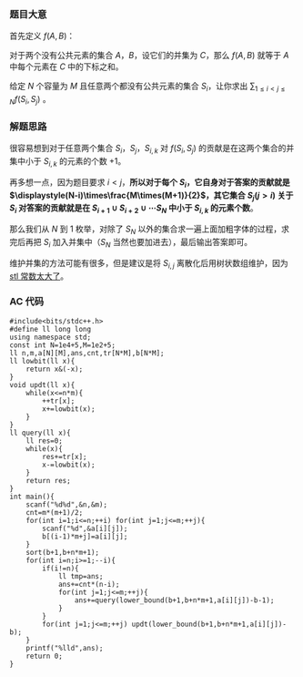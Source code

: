 ### 题目大意
首先定义 $f(A,B)$：

对于两个没有公共元素的集合 $A$，$B$，设它们的并集为 $C$，那么 $f(A,B)$ 就等于 $A$ 中每个元素在 $C$ 中的下标之和。

给定 $N$ 个容量为 $M$ 且任意两个都没有公共元素的集合 $S_i$，让你求出 $\displaystyle\sum_{1\leq i<j\leq N}f(S_i,S_j)$ 。

### 解题思路
很容易想到对于任意两个集合 $S_i$，$S_j$，$S_{i,k}$ 对 $f(S_i,S_j)$ 的贡献是在这两个集合的并集中小于 $S_{i,k}$ 的元素的个数 $+1$。

再多想一点，因为题目要求 $i<j$，**所以对于每个 $S_i$，它自身对于答案的贡献就是 $\displaystyle(N-i)\times\frac{M\times(M+1)}{2}$，其它集合 $S_j(j>i)$ 关于 $S_i$ 对答案的贡献就是在 $S_{i+1}\cup S_{i+2}\cup\cdots S_N$ 中小于 $S_{i,k}$ 的元素个数**。

那么我们从 $N$ 到 $1$ 枚举，对除了 $S_N$ 以外的集合求一遍上面加粗字体的过程，求完后再把 $S_i$ 加入并集中（$S_N$ 当然也要加进去），最后输出答案即可。

维护并集的方法可能有很多，但是建议是将 $S_{i,j}$ 离散化后用树状数组维护，因为[ stl 常数太大了](https://atcoder.jp/contests/abc306/submissions/42738726)。

### AC 代码
```
#include<bits/stdc++.h>
#define ll long long
using namespace std;
const int N=1e4+5,M=1e2+5;
ll n,m,a[N][M],ans,cnt,tr[N*M],b[N*M];
ll lowbit(ll x){
	return x&(-x);
}
void updt(ll x){
	while(x<=n*m){
		++tr[x];
		x+=lowbit(x);
	}
}
ll query(ll x){
	ll res=0;
	while(x){
		res+=tr[x];
		x-=lowbit(x);
	}
	return res;
}
int main(){
	scanf("%d%d",&n,&m);
	cnt=m*(m+1)/2;
	for(int i=1;i<=n;++i) for(int j=1;j<=m;++j){
		scanf("%d",&a[i][j]);
		b[(i-1)*m+j]=a[i][j];
	}
	sort(b+1,b+n*m+1);
	for(int i=n;i>=1;--i){
		if(i!=n){
			ll tmp=ans;
			ans+=cnt*(n-i);
			for(int j=1;j<=m;++j){
				ans+=query(lower_bound(b+1,b+n*m+1,a[i][j])-b-1);
			}
		}
		for(int j=1;j<=m;++j) updt(lower_bound(b+1,b+n*m+1,a[i][j])-b);
	}
	printf("%lld",ans);
	return 0;
}
```